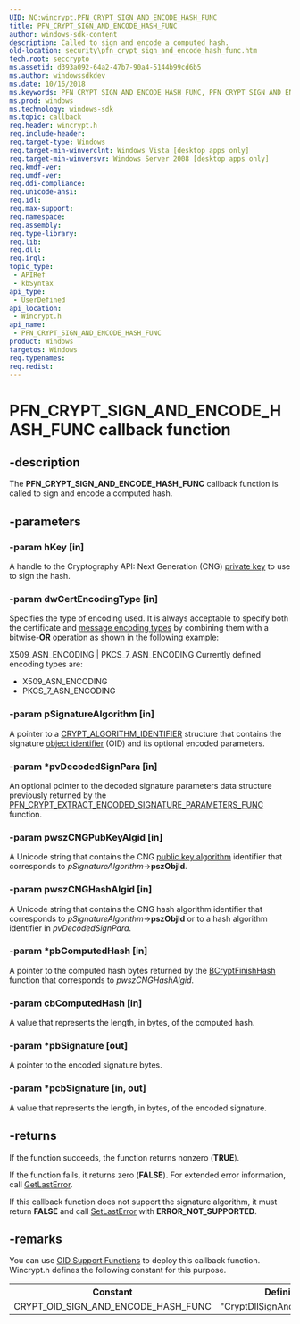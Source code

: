 ```yaml
---
UID: NC:wincrypt.PFN_CRYPT_SIGN_AND_ENCODE_HASH_FUNC
title: PFN_CRYPT_SIGN_AND_ENCODE_HASH_FUNC
author: windows-sdk-content
description: Called to sign and encode a computed hash.
old-location: security\pfn_crypt_sign_and_encode_hash_func.htm
tech.root: seccrypto
ms.assetid: d393a092-64a2-47b7-90a4-5144b99cd6b5
ms.author: windowssdkdev
ms.date: 10/16/2018
ms.keywords: PFN_CRYPT_SIGN_AND_ENCODE_HASH_FUNC, PFN_CRYPT_SIGN_AND_ENCODE_HASH_FUNC callback, PFN_CRYPT_SIGN_AND_ENCODE_HASH_FUNC callback function [Security], security.pfn_crypt_sign_and_encode_hash_func, wincrypt/PFN_CRYPT_SIGN_AND_ENCODE_HASH_FUNC
ms.prod: windows
ms.technology: windows-sdk
ms.topic: callback
req.header: wincrypt.h
req.include-header: 
req.target-type: Windows
req.target-min-winverclnt: Windows Vista [desktop apps only]
req.target-min-winversvr: Windows Server 2008 [desktop apps only]
req.kmdf-ver: 
req.umdf-ver: 
req.ddi-compliance: 
req.unicode-ansi: 
req.idl: 
req.max-support: 
req.namespace: 
req.assembly: 
req.type-library: 
req.lib: 
req.dll: 
req.irql: 
topic_type:
 - APIRef
 - kbSyntax
api_type:
 - UserDefined
api_location:
 - Wincrypt.h
api_name:
 - PFN_CRYPT_SIGN_AND_ENCODE_HASH_FUNC
product: Windows
targetos: Windows
req.typenames: 
req.redist: 
---
```


# PFN_CRYPT_SIGN_AND_ENCODE_HASH_FUNC callback function


## -description


The <b>PFN_CRYPT_SIGN_AND_ENCODE_HASH_FUNC</b> callback function is called to sign and encode a computed hash.


## -parameters




### -param hKey [in]

A handle to the Cryptography API: Next Generation (CNG) <a href="https://msdn.microsoft.com/2fe6cfd3-8a2e-4dbe-9fb8-332633daa97a">private key</a> to use to sign the hash.


### -param dwCertEncodingType [in]

Specifies the type of encoding used. It is always acceptable to specify both the certificate and <a href="https://msdn.microsoft.com/4c4402e9-7455-4868-978f-3899a8fd86c1">message encoding types</a> by combining them with a bitwise-<b>OR</b> operation as shown in the following example:

X509_ASN_ENCODING | PKCS_7_ASN_ENCODING Currently defined encoding types are:

<ul>
<li>X509_ASN_ENCODING</li>
<li>PKCS_7_ASN_ENCODING</li>
</ul>



### -param pSignatureAlgorithm [in]

A pointer to a <a href="https://msdn.microsoft.com/ef0d3aa6-6b36-426f-a14c-2fdf7543deb9">CRYPT_ALGORITHM_IDENTIFIER</a> structure that contains the signature <a href="https://msdn.microsoft.com/e6be8932-015e-4058-b249-1671b3fea521">object identifier</a> (OID) and its optional encoded parameters.


### -param *pvDecodedSignPara [in]

An optional pointer to the decoded signature parameters data structure previously returned by the <a href="https://msdn.microsoft.com/2b990a1d-8913-49bc-920f-253b38871eb6">PFN_CRYPT_EXTRACT_ENCODED_SIGNATURE_PARAMETERS_FUNC</a>  function.


### -param pwszCNGPubKeyAlgid [in]

A Unicode string that contains the CNG <a href="https://msdn.microsoft.com/2fe6cfd3-8a2e-4dbe-9fb8-332633daa97a">public key algorithm</a> identifier that corresponds to <i>pSignatureAlgorithm</i>-&gt;<b>pszObjId</b>.


### -param pwszCNGHashAlgid [in]

A Unicode string that contains the CNG hash algorithm identifier that corresponds to <i>pSignatureAlgorithm</i>-&gt;<b>pszObjId</b> or to a hash algorithm identifier in <i>pvDecodedSignPara</i>.


### -param *pbComputedHash [in]

A pointer to the computed hash bytes returned by the <a href="https://msdn.microsoft.com/82a7c3d9-c01b-46d0-8b54-694dc0d8ffdd">BCryptFinishHash</a> function that corresponds to <i>pwszCNGHashAlgid</i>.


### -param cbComputedHash [in]

A value that represents the length, in bytes, of the computed hash.


### -param *pbSignature [out]

A pointer to the encoded signature bytes.


### -param *pcbSignature [in, out]

A value that represents the length, in bytes, of the encoded signature.


## -returns



If the function succeeds, the function returns nonzero (<b>TRUE</b>).

If the function fails, it returns zero (<b>FALSE</b>). For extended error information, call <a href="https://msdn.microsoft.com/d852e148-985c-416f-a5a7-27b6914b45d4">GetLastError</a>.

If this callback function does not support the signature algorithm, it must return <b>FALSE</b> and call <a href="https://msdn.microsoft.com/d9da833f-36ca-4046-8d2f-cd4449dd3c63">SetLastError</a> with <b>ERROR_NOT_SUPPORTED</b>.




## -remarks



You can use <a href="cryptography_functions.htm">OID Support Functions</a> to deploy this callback function. Wincrypt.h defines the following constant for this purpose.

<table>
<tr>
<th>Constant</th>
<th>Definition</th>
</tr>
<tr>
<td>CRYPT_OID_SIGN_AND_ENCODE_HASH_FUNC</td>
<td>"CryptDllSignAndEncodeHash"</td>
</tr>
</table>
 



